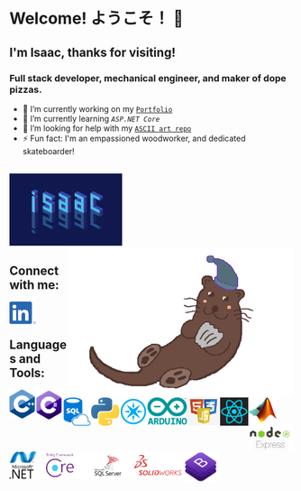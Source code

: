 # Welcome! ようこそ！ 👋


## I'm Isaac, thanks for visiting!
### Full stack developer, mechanical engineer, and maker of dope pizzas.

- 🔭 I’m currently working on my [`Portfolio`](https://github.com/anthonybench/MyPortfolio)
- 🌱 I’m currently learning *`ASP.NET Core`*
- 🤔 I’m looking for help with my [`ASCII art repo`](https://github.com/anthonybench/ASCII_art)
- ⚡ Fun fact: I'm an empassioned woodworker, and dedicated skateboarder!

<br />

<img alt="isaac" src="img/isaac_reflection_dark.png" width="200" />
<img align="right" alt="Sleepy Otter" src="img/basic-otter.png" width="400" />

<br />

## Connect with me:
[<img align="left" alt="LinkedIn" src="img/LI-In-Bug.png" height="40" />](https://www.linkedin.com/in/anthonybench/)

<br /><br />

## Languages and Tools:
<img align="left" alt="C plusplus" src="img/cpp_logo.png" width="45" />
<img align="left" alt="C Sharp" src="img/Csharp_logo.png" width="50" />
<img align="left" alt="SQL" src="img/sql.png" width="50" />
<img align="left" alt="Python" src="img/python_logo.png" width="50" />
<img align="left" alt="Particle Photon" src="img/photon_logo.png" width="50" />
<img align="left" alt="Arduino" src="img/arduino_logo.png" width="70" />
<img align="left" alt="Web Broswer Stack" src="img/html-js-css.png" width="59" />
<img align="left" alt="React" src="img/react.png" width="50" />
<img align="left" src="img/matlab_logo.png" width="50">

<br /><br>

<img align="left" alt="Node + Express" src="img/node+express.png" width="80" />
<img align="left" alt="ASP.NET" src="img/dotnet.png" width="50"/>
<img align="left" alt="Entity Framework Core" src="img/efcore.png" width="80" />
<img align="left" alt="SQL Server" src="img/sqlServer.png" width="90" />
<img align="left" alt="SolidWorks" src="img/solidworks_logo.png" width="87" />
<img align="left" alt="BootStrap" src="img/bootstrap.png" width="65" />
